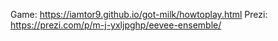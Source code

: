 Game: https://iamtor9.github.io/got-milk/howtoplay.html 
Prezi: https://prezi.com/p/m-j-yxljpghp/eevee-ensemble/
